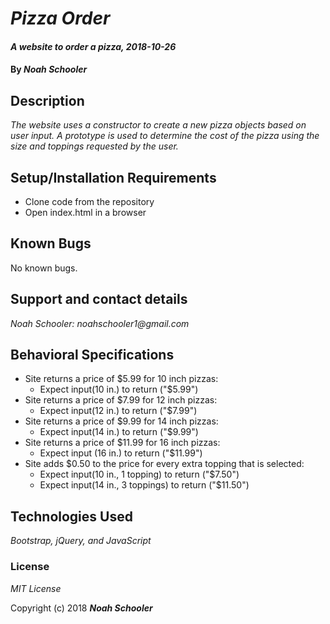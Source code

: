 # _Pizza Order_

#### _A website to order a pizza, 2018-10-26_

#### By _Noah Schooler_

## Description
_The website uses a constructor to create a new pizza objects based on user input. A prototype is used to determine the cost of the pizza using the size and toppings requested by the user._

## Setup/Installation Requirements
* Clone code from the repository
* Open index.html in a browser

## Known Bugs
No known bugs.

## Support and contact details
_Noah Schooler: noahschooler1@gmail.com_

## Behavioral Specifications
* Site returns a price of $5.99 for 10 inch pizzas:
  * Expect input(10 in.) to return ("$5.99")
* Site returns a price of $7.99 for 12 inch pizzas:
  * Expect input(12 in.) to return ("$7.99")
* Site returns a price of $9.99 for 14 inch pizzas:
  * Expect input(14 in.) to return ("$9.99")
* Site returns a price of $11.99 for 16 inch pizzas:
  * Expect input (16 in.) to return ("$11.99")
* Site adds $0.50 to the price for every extra topping that is selected:
  * Expect input(10 in., 1 topping) to return ("$7.50")
  * Expect input(14 in., 3 toppings) to return ("$11.50")

## Technologies Used
_Bootstrap, jQuery, and JavaScript_

### License
*MIT License*

Copyright (c) 2018 **_Noah Schooler_**
